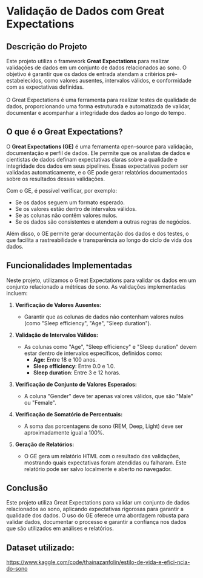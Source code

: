 # **Validação de Dados com Great Expectations**

## **Descrição do Projeto**

Este projeto utiliza o framework **Great Expectations** para realizar validações de dados em um conjunto de dados relacionados ao sono. O objetivo é garantir que os dados de entrada atendam a critérios pré-estabelecidos, como valores ausentes, intervalos válidos, e conformidade com as expectativas definidas. <br><br>O Great Expectations é uma ferramenta para realizar testes de qualidade de dados, proporcionando uma forma estruturada e automatizada de validar, documentar e acompanhar a integridade dos dados ao longo do tempo.

## **O que é o Great Expectations?**

O **Great Expectations (GE)** é uma ferramenta open-source para validação, documentação e perfil de dados. Ele permite que os analistas de dados e cientistas de dados definam expectativas claras sobre a qualidade e integridade dos dados em seus pipelines. Essas expectativas podem ser validadas automaticamente, e o GE pode gerar relatórios documentados sobre os resultados dessas validações.

Com o GE, é possível verificar, por exemplo:
- Se os dados seguem um formato esperado.
- Se os valores estão dentro de intervalos válidos.
- Se as colunas não contêm valores nulos.
- Se os dados são consistentes e atendem a outras regras de negócios.

Além disso, o GE permite gerar documentação dos dados e dos testes, o que facilita a rastreabilidade e transparência ao longo do ciclo de vida dos dados.

## **Funcionalidades Implementadas**

Neste projeto, utilizamos o Great Expectations para validar os dados em um conjunto relacionado a métricas de sono. As validações implementadas incluem:

1. **Verificação de Valores Ausentes:**
   - Garantir que as colunas de dados não contenham valores nulos (como "Sleep efficiency", "Age", "Sleep duration").
   
2. **Validação de Intervalos Válidos:**
   - As colunas como "Age", "Sleep efficiency" e "Sleep duration" devem estar dentro de intervalos específicos, definidos como:
     - **Age**: Entre 18 e 100 anos.
     - **Sleep efficiency**: Entre 0.0 e 1.0.
     - **Sleep duration**: Entre 3 e 12 horas.
   
3. **Verificação de Conjunto de Valores Esperados:**
   - A coluna "Gender" deve ter apenas valores válidos, que são "Male" ou "Female".
   
4. **Verificação de Somatório de Percentuais:**
   - A soma das porcentagens de sono (REM, Deep, Light) deve ser aproximadamente igual a 100%.
   
5. **Geração de Relatórios:**
   - O GE gera um relatório HTML com o resultado das validações, mostrando quais expectativas foram atendidas ou falharam. Este relatório pode ser salvo localmente e aberto no navegador.

## **Conclusão**
Este projeto utiliza Great Expectations para validar um conjunto de dados relacionados ao sono, aplicando expectativas rigorosas para garantir a qualidade dos dados. O uso do GE oferece uma abordagem robusta para validar dados, documentar o processo e garantir a confiança nos dados que são utilizados em análises e relatórios.

## **Dataset utilizado:**
https://www.kaggle.com/code/thainazanfolin/estilo-de-vida-e-efici-ncia-do-sono

